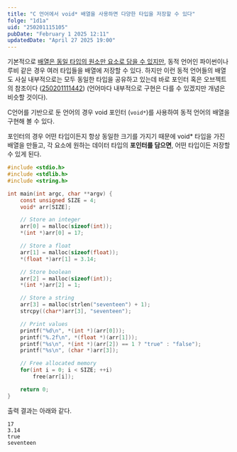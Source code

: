```yaml
---
title: "C 언어에서 void* 배열을 사용하면 다양한 타입을 저장할 수 있다"
folge: "1d1a"
uid: "250201115105"
pubDate: "February 1 2025 12:11"
updatedDate: "April 27 2025 19:00"
---
```


기본적으로 [배열은 동일 타입의 원소만 요소로 담을 수 있지만](/note/240610152201), 동적 언어인 파이썬이나 루비 같은 경우 여러 타입들을 배열에 저장할 수 있다. 하지만 이런 동적 언어들의 배열도 사실 내부적으로는 모두 동일한 타입을 공유하고 있는데 바로 포인터 혹은 오브젝트의 참조이다 ([250201111442](/note/250201111442)) (언어마다 내부적으로 구현은 다를 수 있겠지만 개념은 비슷할 것이다).

C언어를 기반으로 둔 언어의 경우 void 포인터 (`void*`)를 사용하여 동적 언어의 배열을 구현해 볼 수 있다.

포인터의 경우 어떤 타입이든지 항상 동일한 크기를 가지기 때문에 void* 타입을 가진 배열을 만들고, 각 요소에 원하는 데이터 타입의 **포인터를 담으면**, 어떤 타입이든 저장할 수 있게 된다.
```c
#include <stdio.h>
#include <stdlib.h>
#include <string.h>

int main(int argc, char **argv) {
	const unsigned SIZE = 4;
    void* arr[SIZE];

    // Store an integer
    arr[0] = malloc(sizeof(int));
    *(int *)arr[0] = 17;

    // Store a float
    arr[1] = malloc(sizeof(float));
    *(float *)arr[1] = 3.14;

    // Store boolean
    arr[2] = malloc(sizeof(int));
    *(int *)arr[2] = 1;

    // Store a string
    arr[3] = malloc(strlen("seventeen") + 1);
    strcpy((char*)arr[3], "seventeen");

    // Print values
    printf("%d\n", *(int *)(arr[0]));
    printf("%.2f\n", *(float *)(arr[1]));
    printf("%s\n", *(int *)(arr[2]) == 1 ? "true" : "false");
    printf("%s\n", (char *)arr[3]);

    // Free allocated memory
    for(int i = 0; i < SIZE; ++i)
        free(arr[i]);

    return 0;
}
```

출력 결과는 아래와 같다.
```text
17
3.14
true
seventeen
```